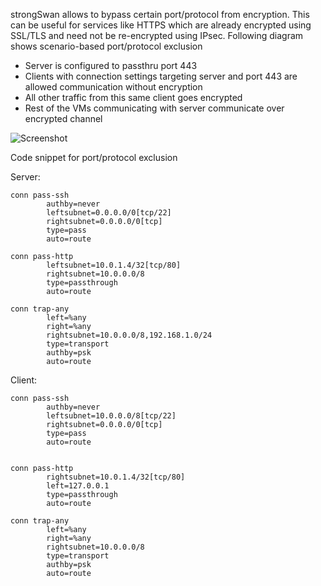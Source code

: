 strongSwan allows to bypass certain port/protocol from encryption. This can be useful for services like HTTPS which are already encrypted using SSL/TLS and need not be re-encrypted using IPsec.
Following diagram shows scenario-based port/protocol exclusion 
- Server is configured to passthru port 443
- Clients with connection settings targeting server and port 443 are allowed communication without encryption
- All other traffic from this same client goes encrypted
- Rest of the VMs communicating with server communicate over encrypted channel

 
 ![Screenshot](C:\Users\rap\Downloads\IPSEC.png)

Code snippet for port/protocol exclusion

Server:
```
conn pass-ssh
        authby=never
        leftsubnet=0.0.0.0/0[tcp/22]
        rightsubnet=0.0.0.0/0[tcp]
        type=pass
        auto=route

conn pass-http
        leftsubnet=10.0.1.4/32[tcp/80]
        rightsubnet=10.0.0.0/8
        type=passthrough
        auto=route

conn trap-any
        left=%any
        right=%any
        rightsubnet=10.0.0.0/8,192.168.1.0/24
        type=transport
        authby=psk
        auto=route
```

Client: 
```
conn pass-ssh
        authby=never
        leftsubnet=10.0.0.0/8[tcp/22]
        rightsubnet=0.0.0.0/0[tcp]
        type=pass
        auto=route


conn pass-http
        rightsubnet=10.0.1.4/32[tcp/80]
        left=127.0.0.1
        type=passthrough
        auto=route

conn trap-any
        left=%any
        right=%any
        rightsubnet=10.0.0.0/8
        type=transport
        authby=psk
        auto=route
```